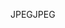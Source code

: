 <span data-ttu-id="75a67-101">JPEG</span><span class="sxs-lookup"><span data-stu-id="75a67-101">JPEG</span></span>